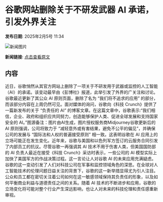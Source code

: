 # 谷歌网站删除关于不研发武器 AI 承诺，引发外界关注

**发布日期**: 2025年2月5号 11:34

![新闻图片](https://pic.chinaz.com/picmap/202501251530232399_6.jpg)

**新闻链接**: [点击查看原文](https://www.aibase.com/zh/news/15071)

## 内容

近日，谷歌悄然从其官方网站上删除了一项关于不研发用于武器或监控的人工智能（AI）的承诺。该变动最早由《彭博社》报道，此举引发了外界的广关注和讨论。谷歌最近更新了其公众 AI 原则页面，删除了名为 “我们将不追求的应用” 的部分，而该部分内容在上周仍然可见。面对媒体的询问，谷歌向《科技 Crunch》提供了一篇新发布的关于 “负责任的 AI” 的博客文章。在这篇文章中，谷歌表示:“我们相信，企业、政府和组织应共同努力，创造能够保护人类、促进全球发展和支持国家安全的 AI。”图源备注：图片由AI生成，图片授权服务商Midjourney谷歌更新后的 AI 原则强调，公司将致力于 “减轻意外或有害结果，避免不公平的偏见”，并确保公司的发展与 “国际法和人权的普遍接受原则” 相一致。这表明谷歌在 AI 应用上的立场可能正在发生变化。近年来，谷歌与美国和以色列军方签订的云服务合同引发了内部员工的抗议。尽管谷歌一再强调其 AI 技术不用于伤害人类，但美国国防部的 AI 负责人最近在接受《科技 Crunch》采访时表示，一些公司的 AI 模型实际上加快了美国军方的作战决策过程。这一言论让人对谷歌 AI 的未来应用充满疑虑。谷歌的这一变动引发了人们对科技公司在军事和监控领域角色的深思。在全球对人工智能技术的伦理问题日益关注的背景下，谷歌的这一新举措显得尤为引人注目。公众和员工都在密切关注着公司如何在这一敏感领域保持其负责任的形象，以及如何平衡商业利益与道德责任之间的关系。随着 AI 技术的不断进步和应用，谷歌的立场变化将可能对整个行业产生深远影响，也让人对未来的科技伦理和责任感重新审视。

